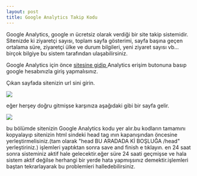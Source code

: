 ```yaml
---
layout: post
title: Google Analytics Takip Kodu
---
```


Google Analytics, google ın ücretsiz olarak verdiği bir site takip sistemidir.
Sitenizde ki ziyaretçi sayısı, toplam sayfa gösterimi, sayfa başına geçen ortalama süre, ziyaretçi ülke ve durum bilgileri, yeni ziyaret sayısı vb...
birçok bilgiye bu sistem tarafından ulaşabilirsiniz.

Google Analytics için önce <a href = "http://www.google.com/analytics/"> sitesine gidip </a> Analytics erişim butonuna basıp google hesabınızla giriş yapmalısınız.

Çıkan sayfada sitenizin url sini girin.

<img src="https://github.com/bsaral/bsaral.github.com/blob/master/images/7.png?raw=true"/>

eğer herşey doğru gitmişse karşınıza aşağıdaki gibi bir sayfa gelir.

<img src="https://github.com/bsaral/bsaral.github.com/blob/master/images/8.png?raw=true"/>

bu bölümde sitenizin Google Analytics kodu yer alır.bu kodların tamamını kopyalayıp sitenizin html sindeki head tag ının kapanışından öncesine yerleştirmelisiniz.(tam olarak  "head BU ARADADA Kİ BOŞLUĞA /head" yerleştiriniz.) işlemleri yaptıktan sonra save and finish e tıklayın.
en 24 saat sonra sisteminiz aktif hale gelecektir.eğer süre 24 saati geçmişse ve hala sistem aktif değilse herhangi bir yerde hata yapmışsınız demektir.işlemleri baştan tekrarlayarak bu problemleri halledebilirsiniz.








